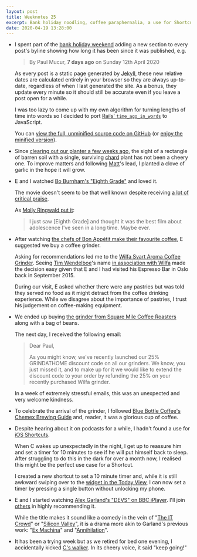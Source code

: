 ```yaml
---
layout: post
title: Weeknotes 25
excerpt: Bank holiday noodling, coffee paraphernalia, a use for Shortcuts and life advice from a Learn with Me Zebra walker.
date: 2020-04-19 13:28:00
---
```

*   I spent part of the [bank holiday weekend](https://www.gov.uk/bank-holidays) adding a new section to every post's byline showing how long it has been since it was published, e.g.

    > By Paul Mucur, **7 days ago** on Sunday 12th April 2020

    As every post is a static page generated by [Jekyll](https://jekyllrb.com), these new relative dates are calculated entirely in your browser so they are always up-to-date, regardless of when I last generated the site. As a bonus, they update every minute so it should still be accurate even if you leave a post open for a while.

    I was too lazy to come up with my own algorithm for turning lengths of time into words so I decided to port [Rails' `time_ago_in_words`](https://api.rubyonrails.org/classes/ActionView/Helpers/DateHelper.html#method-i-time_ago_in_words) to JavaScript.

    You can [view the full, unminified source code on GitHub](https://github.com/mudge/mudge.github.com/blob/47092082ed7ef6c133f5c35070e4f96c3f523b74/j/1.js) (or [enjoy the minified version](https://github.com/mudge/mudge.github.com/blob/47092082ed7ef6c133f5c35070e4f96c3f523b74/j/1.m.js)).

*   Since [clearing out our planter a few weeks ago](/2020/03/22/weeknotes-21/), the sight of a rectangle of barren soil with a single, surviving [chard](https://en.wikipedia.org/wiki/Chard) plant has not been a cheery one. To improve matters and following [Matt](https://twitter.com/matt_macleod)'s lead, I planted a clove of garlic in the hope it will grow.

*   E and I watched [Bo Burnham's "Eighth Grade"](https://www.imdb.com/title/tt7014006/) and loved it.

    The movie doesn't seem to be that well known despite receiving [a lot of critical praise](https://en.wikipedia.org/wiki/Eighth_Grade_(film)#Critical_response).

    As [Molly Ringwald put it](https://twitter.com/MollyRingwald/status/1022250943298121728):

    > I just saw [Eighth Grade] and thought it was the best film about adolescence I've seen in a long time. Maybe ever.

*   After watching [the chefs of Bon Appétit make their favourite coffee](https://youtu.be/yssNu8Eynb8), E suggested we buy a coffee grinder.

    Asking for recommendations led me to the [Wilfa Svart Aroma Coffee Grinder](https://www.wilfa.co.uk/product/kitchen/black-aroma/). Seeing [Tim Wendelboe](http://www.timwendelboe.no)'s name [in association with Wilfa](http://nordiccoffeeculture.com/a-tim-wendelboe-review-of-the-wilfa-svart-presisjon/) made the decision easy given that E and I had visited his Espresso Bar in Oslo back in September 2015.

    During our visit, E asked whether there were any pastries but was told they served no food as it might detract from the coffee drinking experience. While we disagree about the importance of pastries, I trust his judgement on coffee-making equipment.

*   We ended up buying [the grinder from Square Mile Coffee Roasters](https://shop.squaremilecoffee.com/products/wilfa-grinder) along with a bag of beans.

    The next day, I received the following email:

    > Dear Paul,
    >
    > As you might know, we've recently launched our 25% GRINDATHOME discount code on all our grinders. We know, you just missed it, and to make up for it we would like to extend the discount code to your order by refunding the 25% on your recently purchased Wilfa grinder.

    In a week of extremely stressful emails, this was an unexpected and very welcome kindness.

*   To celebrate the arrival of the grinder, I followed [Blue Bottle Coffee's Chemex Brewing Guide](https://bluebottlecoffee.com/preparation-guides/chemex) and, reader, it was a glorious cup of coffee.

*   Despite hearing about it on podcasts for a while, I hadn't found a use for [iOS Shortcuts](https://support.apple.com/en-gb/HT208309).

    When C wakes up unexpectedly in the night, I get up to reassure him and set a timer for 10 minutes to see if he will put himself back to sleep. After struggling to do this in the dark for over a month now, I realised this might be the perfect use case for a Shortcut.

    I created a new shortcut to set a 10 minute timer and, while it is still awkward swiping over to the [widget in the Today View](https://support.apple.com/en-gb/HT207122), I can now set a timer by pressing a single button without unlocking my phone.

*   E and I started watching [Alex Garland's "DEVS" on BBC iPlayer](https://www.bbc.co.uk/programmes/p087gj19). I'll join [others](https://twitter.com/waxy/status/1250911854123200517) in highly recommending it.

    While the title makes it sound like a comedy in the vein of "[The IT Crowd](https://www.channel4.com/programmes/the-it-crowd)" or "[Silicon Valley](https://www.hbo.com/silicon-valley)", it is a drama more akin to Garland's previous work: "[Ex Machina](https://www.imdb.com/title/tt0470752)" and "[Annihilation](https://www.imdb.com/title/tt2798920)".

*   It has been a trying week but as we retired for bed one evening, I accidentally kicked [C's walker](https://www.fisher-price.com/en-gb/product/learn-with-me-zebra-walker-dlf00). In its cheery voice, it said "keep going!"
